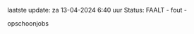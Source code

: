 laatste update: 
za 13-04-2024  6:40   uur 
Status: FAALT - fout - 
<div class="service R">opschoonjobs</div>